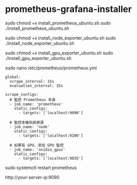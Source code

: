 # prometheus-grafana-installer

sudo chmod +x install_prometheus_ubuntu.sh
sudo ./install_prometheus_ubuntu.sh

sudo chmod +x install_node_exporter_ubuntu.sh
sudo ./install_node_exporter_ubuntu.sh

sudo chmod +x install_gpu_exporter_ubuntu.sh
sudo ./install_gpu_exporter_ubuntu.sh


sudo nano /etc/prometheus/prometheus.yml

```
global:
  scrape_interval: 15s
  evaluation_interval: 15s

scrape_configs:
  # 監控 Prometheus 本身
  - job_name: 'prometheus'
    static_configs:
      - targets: ['localhost:9090']

  # 監控本機系統資源
  - job_name: 'node'
    static_configs:
      - targets: ['localhost:9100']

  # 如果有 GPU，添加 GPU 監控
  - job_name: 'nvidia_gpus'
    static_configs:
      - targets: ['localhost:9835']
```

sudo systemctl restart prometheus


http://your-server-ip:9090